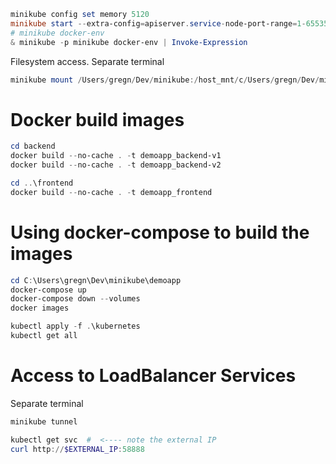 ```powershell
minikube config set memory 5120
minikube start --extra-config=apiserver.service-node-port-range=1-65535
# minikube docker-env
& minikube -p minikube docker-env | Invoke-Expression

```

Filesystem access. 
Separate terminal 
```powershell
minikube mount /Users/gregn/Dev/minikube:/host_mnt/c/Users/gregn/Dev/minikube
``` 


# Docker build images
```powershell
cd backend
docker build --no-cache . -t demoapp_backend-v1
docker build --no-cache . -t demoapp_backend-v2

cd ..\frontend
docker build --no-cache . -t demoapp_frontend

```

# Using docker-compose to build the images
```powershell
cd C:\Users\gregn\Dev\minikube\demoapp
docker-compose up 
docker-compose down --volumes
docker images

```



```powershell
kubectl apply -f .\kubernetes
kubectl get all

```


# Access to LoadBalancer Services
Separate terminal
```powershell
minikube tunnel
```

```powershell
kubectl get svc  #  <---- note the external IP
curl http://$EXTERNAL_IP:58888
```